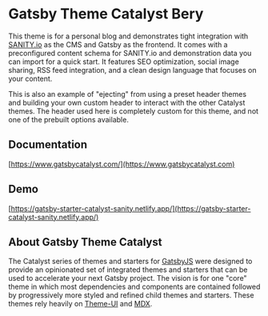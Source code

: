 # Gatsby Theme Catalyst Bery

This theme is for a personal blog and demonstrates tight integration with [SANITY.io](https://www.sanity.io/) as the CMS and Gatsby as the frontend. It comes with a preconfigured content schema for SANITY.io and demonstration data you can import for a quick start. It features SEO optimization, social image sharing, RSS feed integration, and a clean design language that focuses on your content.

This is also an example of "ejecting" from using a preset header themes and building your own custom header to interact with the other Catalyst themes. The header used here is completely custom for this theme, and not one of the prebuilt options available.

## Documentation

[https://www.gatsbycatalyst.com/](https://www.gatsbycatalyst.com)

## Demo

[https://gatsby-starter-catalyst-sanity.netlify.app/](https://gatsby-starter-catalyst-sanity.netlify.app/)

## About Gatsby Theme Catalyst

The Catalyst series of themes and starters for [GatsbyJS](https://www.gatsbyjs.com/) were designed to provide an opinionated set of integrated themes and starters that can be used to accelerate your next Gatsby project. The vision is for one "core" theme in which most dependencies and components are contained followed by progressively more styled and refined child themes and starters. These themes rely heavily on [Theme-UI](https://theme-ui.com/) and [MDX](https://mdxjs.com/getting-started/gatsby/).

